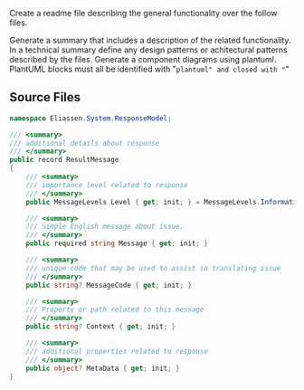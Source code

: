 Create a readme file describing the general functionality over the follow files.

Generate a summary that includes a description of the related functionality.
In a technical summary define any design patterns or achitectural patterns described by the files.
Generate a component diagrams using plantuml.
PlantUML blocks must all be identified with "```plantuml" and closed with "```"

## Source Files

```ResultMessage.cs
namespace Eliassen.System.ResponseModel;

/// <summary>
/// additional details about response
/// </summary>
public record ResultMessage
{
    /// <summary>
    /// importance level related to response
    /// </summary>
    public MessageLevels Level { get; init; } = MessageLevels.Information;

    /// <summary>
    /// Simple English message about issue. 
    /// </summary>
    public required string Message { get; init; }

    /// <summary>
    /// unique code that may be used to assist in translating issue
    /// </summary>
    public string? MessageCode { get; init; }

    /// <summary>
    /// Property or path related to this message 
    /// </summary>
    public string? Context { get; init; }

    /// <summary>
    /// additional properties related to response
    /// </summary>
    public object? MetaData { get; init; }
}

```

